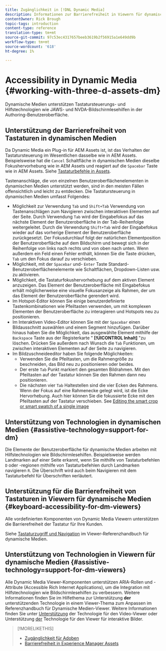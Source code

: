 ```yaml
---
title: Zugänglichkeit in [!DNL Dynamic Media]
description: Informationen zur Barrierefreiheit in Viewern für dynamische Medien und dynamische Medien
contentOwner: Rick Brough
topic-tags: introduction
content-type: reference
translation-type: tm+mt
source-git-commit: 97c53ec4317657beeb3619b2f56915a1e649dd9b
workflow-type: tm+mt
source-wordcount: '618'
ht-degree: 1%

---
```



# Accessibility in Dynamic Media {#working-with-three-d-assets-dm}

Dynamische Medien unterstützen Tastatursteuerungs- und Hilfstechnologien wie JAWS- und NVDA-Bildschirmlesehilfen in der Authoring-Benutzeroberfläche.

## Unterstützung der Barrierefreiheit von Tastaturen in dynamischen Medien

Da Dynamic Media ein Plug-in für AEM Assets ist, ist das Verhalten der Tastatursteuerung im Wesentlichen dasselbe wie in AEM Assets. Beispielsweise hat die `Cancel` Schaltfläche in dynamischen Medien dieselbe Fokushervorhebung wie in AEM Assets und reagiert auf die `Spacebar` Taste wie in AEM Assets. Siehe [Tastaturbefehle in Assets](/help/assets/accessibility.md#keyboard-shortcuts).

Tastenanschläge, die von einzelnen Benutzeroberflächenelementen in dynamischen Medien unterstützt werden, sind in den meisten Fällen offensichtlich und leicht zu entdecken. Die Tastatursteuerung in dynamischen Medien umfasst Folgendes:

* Möglichkeit zur Verwendung `Tab` und `Shift+Tab` Verwendung von Tastenanschlägen zum Navigieren zwischen interaktiven Elementen auf der Seite.
Durch Verwendung `Tab` wird der Eingabefokus auf das nächste Element der Benutzeroberfläche in der Tab-Reihenfolge weitergeleitet. Durch die Verwendung `Shift+Tab` wird der Eingabefokus wieder auf das vorherige Element der Benutzeroberfläche zurückgesetzt.
Der Fokusdurchlauf folgt der natürlichen Elementposition der Benutzeroberfläche auf dem Bildschirm und bewegt sich in der Reihenfolge von links nach rechts und von oben nach unten. Wenn außerdem ein Feld einen Fehler enthält, können Sie die Taste drücken, `Tab` um den Fokus darauf zu verschieben.
* Möglichkeit, mit der `Spacebar` und- `Enter` Taste Standard-Benutzeroberflächenelemente wie Schaltflächen, Dropdown-Listen usw. zu aktivieren.
* Möglichkeit, die Tastaturfokushervorhebung auf dem aktiven Element anzuzeigen. Das Element der Benutzeroberfläche mit Eingabefokus erhält möglicherweise eine visuelle Fokusanzeige als Rahmen, der um das Element der Benutzeroberfläche gerendert wird.
* Im Hotspot-Editor können Sie einige benutzerdefinierte Tastenkombinationen wie Pfeiltasten verwenden, um mit komplexen Elementen der Benutzeroberfläche zu interagieren und Hotspots neu zu positionieren.
* Im Interaktiven Video-Editor können Sie mit der `Spacebar` einen Bildausschnitt auswählen und einem Segment hinzufügen. Darüber hinaus haben Sie die Möglichkeit, das ausgewählte Element mithilfe der `Backspace` Taste aus der Registerkarte &quot; **[!UICONTROL Inhalt]** &quot;zu löschen. Drücken Sie außerdem nach Wunsch die `Tab` Funktionen, um zwischen interaktiven Elementen auf der Seite zu navigieren.
* Im Bildzuschneideeditor haben Sie folgende Möglichkeiten:
   * Verwenden Sie die Pfeiltasten, um die Rahmengröße zu beschneiden, das Bild neu zu positionieren oder beides.
   * Der erste `Tab` Punkt markiert den gesamten Bildrahmen. Mit den Pfeiltasten auf der Tastatur können Sie den Rahmen dann neu positionieren.
   * Die nächsten vier `Tab` Haltestellen sind die vier Ecken des Rahmens. Wenn der Fokus auf eine Rahmenecke gelegt wird, ist die Ecke Hervorhebung. Auch hier können Sie die fokussierte Ecke mit den Pfeiltasten auf der Tastatur verschieben.
See [Editing the smart crop or smart swatch of a single image](/help/assets/dynamic-media/image-profiles.md#editing-the-smart-crop-or-smart-swatch-of-a-single-image)

<!-- Keyboarding is the same because Dynamic Media is using the same UI library (Coral 3 (AEM 6.5) or Coral Spectrum (in Skyline)) as entire AEM Assets.  -->

<!-- In the Hotspot editor, Dynamic Media lets you use arrow keys to control the position of a hot spot. See [Carousel Banners](/help/assets/dynamic-media/carousel-banners.md##adding-hotspots-or-image-maps-to-an-image-banner) or [Interactive Images](/help/assets/dynamic-media/interactive-images.md#adding-hotspots-to-an-image-banner)  -->

<!-- I think we should definitely mention this in the DM-specific area of documentation for keyboard support. -->

<!-- I would not get into much of details of specific keyboard support logic of these editors. One of the reasons - chances are that accessibility support will receive Phase2-like attention, with more holistic approach. -->

## Unterstützung von Technologien in dynamischen Medien {#assistive-technology=support-for-dm}

Die Elemente der Benutzeroberfläche für dynamische Medien arbeiten mit Hilfstechnologien wie Bildschirmlesehilfen. Beispielsweise werden Landmarken auf einer Seite erkannt, wenn Sie mithilfe von Tastaturbefehlen `D` oder -regionen mithilfe von Tastaturbefehlen durch Landmarken navigieren `R`. Die Überschrift wird auch beim Navigieren mit dem Tastaturbefehl für Überschriften `H`erläutert.

## Unterstützung für die Barrierefreiheit von Tastaturen in Viewern für dynamische Medien {#keyboard-accessibility-for-dm-viewers}

Alle vordefinierten Komponenten von Dynamic Media Viewern unterstützen die Barrierefreiheit der Tastatur für Ihre Kunden.

Siehe [Tastaturzugriff und Navigation](https://docs.adobe.com/content/help/de-DE/dynamic-media-developer-resources/library/c-keyboard-accessibility.html) im Viewer-Referenzhandbuch für dynamische Medien.

## Unterstützung von Technologien in Viewern für dynamische Medien {#assistive-technology=support-for-dm-viewers}

Alle Dynamic Media Viewer-Komponenten unterstützen ARIA-Rollen und -Attribute (Accessible Rich Internet Applications), um die Integration mit Hilfstechnologien wie Bildschirmlesehilfen zu verbessern.
Weitere Informationen finden Sie im Hilfethema zur Unterstützung **der** unterstützenden Technologie in einem Viewer-Thema zum Anpassen im Referenzhandbuch für Dynamische Medien-Viewer. Weitere Informationen finden Sie unter [Unterstützung](https://docs.adobe.com/content/help/en/dynamic-media-developer-resources/library/viewers-aem-assets-dmc/video/r-html5-video-viewer-20-assistive.html) der Technologie für den Video-Viewer oder Unterstützung [der](https://experienceleague.adobe.com/docs/dynamic-media-developer-resources/library/viewers-for-aem-assets-only/interactive-images/c-html5-aem-interactive-image-assistive.html?lang=en#viewers-for-aem-assets-only) Technologie für den Viewer für interaktive Bilder.

>[!MORELIKETHIS]
>
>* [Zugänglichkeit für Adoben](https://www.adobe.com/accessibility.html)
>* [Barrierefreiheit in Experience Manager Assets](/help/assets/dynamic-media/accessibility-dm.md)

